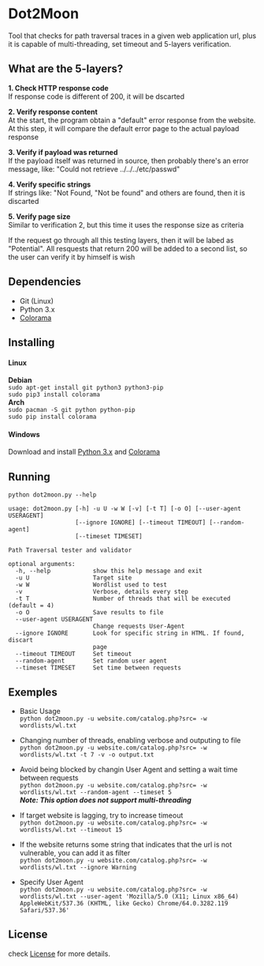 # Dot2Moon
Tool that checks for path traversal traces in a given web application url, plus it is capable of multi-threading, set timeout and 5-layers verification.

## What are the 5-layers?

**1. Check HTTP response code**  
If response code is different of 200, it will be dscarted

**2. Verify response content**  
At the start, the program obtain a "default" error response from the website. At this step, it will compare the default error page to the actual payload response

**3. Verify if payload was returned**  
If the payload itself was returned in source, then probably there's an error message, like: "Could not retrieve ../../../etc/passwd"

**4. Verify specific strings**  
If strings like: "Not Found, "Not be found" and others are found, then it is discarted

**5. Verify page size**  
Similar to verification 2, but this time it uses the response size as criteria

If the request go through all this testing layers, then it will be labed as "Potential". All resquests that return 200 will be added to a second list, so the user can verify it by himself is wish

## Dependencies
* Git (Linux)
* Python 3.x
* [Colorama](https://pypi.python.org/pypi/colorama)
 
## Installing
#### Linux
**Debian**  
`sudo apt-get install git python3 python3-pip`  
`sudo pip3 install colorama`  
**Arch**  
`sudo pacman -S git python python-pip`  
`sudo pip install colorama`  

#### Windows
Download and install [Python 3.x](https://www.python.org/downloads/windows/) and [Colorama](https://pypi.python.org/pypi/colorama)
## Running
`python dot2moon.py --help`  
```
usage: dot2moon.py [-h] -u U -w W [-v] [-t T] [-o O] [--user-agent USERAGENT]
                   [--ignore IGNORE] [--timeout TIMEOUT] [--random-agent]
                   [--timeset TIMESET]

Path Traversal tester and validator

optional arguments:
  -h, --help            show this help message and exit
  -u U                  Target site
  -w W                  Wordlist used to test
  -v                    Verbose, details every step
  -t T                  Number of threads that will be executed (default = 4)
  -o O                  Save results to file
  --user-agent USERAGENT
                        Change requests User-Agent
  --ignore IGNORE       Look for specific string in HTML. If found, discart
                        page
  --timeout TIMEOUT     Set timeout
  --random-agent        Set random user agent
  --timeset TIMESET     Set time between requests
```
## Exemples
* Basic Usage  
`python dot2moon.py -u website.com/catalog.php?src= -w wordlists/wl.txt`  

* Changing number of threads, enabling verbose and outputing to file  
`python dot2moon.py -u website.com/catalog.php?src= -w wordlists/wl.txt -t 7 -v -o output.txt`  

* Avoid being blocked by changin User Agent and setting a wait time between requests  
`python dot2moon.py -u website.com/catalog.php?src= -w wordlists/wl.txt --random-agent --timeset 5`  
***Note: This option does not support multi-threading***  

* If target website is lagging, try to increase timeout  
 `python dot2moon.py -u website.com/catalog.php?src= -w wordlists/wl.txt --timeout 15`  

* If the website returns some string that indicates that the url is not vulnerable, you can add it as filter  
`python dot2moon.py -u website.com/catalog.php?src= -w wordlists/wl.txt --ignore Warning`  

* Specify User Agent  
`python dot2moon.py -u website.com/catalog.php?src= -w wordlists/wl.txt --user-agent 'Mozilla/5.0 (X11; Linux x86_64) AppleWebKit/537.36 (KHTML, like Gecko) Chrome/64.0.3282.119 Safari/537.36'`  

## License
check [License](https://github.com/PsiqueLabs/dot2moon/blob/master/LICENSE) for more details.  
